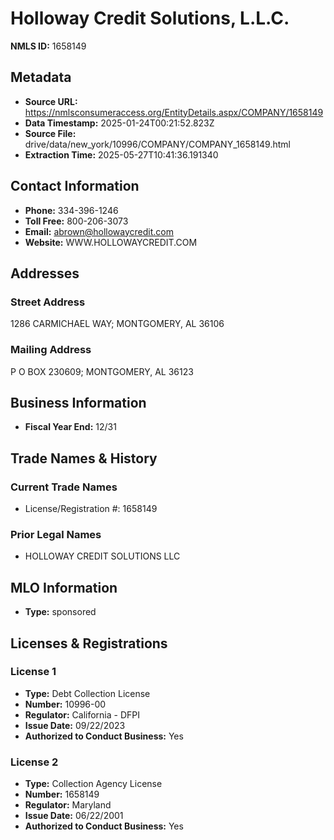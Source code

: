 # Holloway Credit Solutions, L.L.C.

**NMLS ID:** 1658149

## Metadata
- **Source URL:** https://nmlsconsumeraccess.org/EntityDetails.aspx/COMPANY/1658149
- **Data Timestamp:** 2025-01-24T00:21:52.823Z
- **Source File:** drive/data/new_york/10996/COMPANY/COMPANY_1658149.html
- **Extraction Time:** 2025-05-27T10:41:36.191340

## Contact Information
- **Phone:** 334-396-1246
- **Toll Free:** 800-206-3073
- **Email:** abrown@hollowaycredit.com
- **Website:** WWW.HOLLOWAYCREDIT.COM

## Addresses
### Street Address
1286 CARMICHAEL WAY; MONTGOMERY, AL 36106

### Mailing Address
P O BOX 230609; MONTGOMERY, AL 36123

## Business Information
- **Fiscal Year End:** 12/31

## Trade Names & History
### Current Trade Names
- License/Registration #: 1658149

### Prior Legal Names
- HOLLOWAY CREDIT SOLUTIONS LLC

## MLO Information
- **Type:** sponsored

## Licenses & Registrations

### License 1
- **Type:** Debt Collection License
- **Number:** 10996-00
- **Regulator:** California - DFPI
- **Issue Date:** 09/22/2023
- **Authorized to Conduct Business:** Yes

### License 2
- **Type:** Collection Agency License
- **Number:** 1658149
- **Regulator:** Maryland
- **Issue Date:** 06/22/2001
- **Authorized to Conduct Business:** Yes
